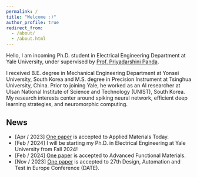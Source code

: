```yaml
---
permalink: /
title: "Welcome :)"
author_profile: true
redirect_from: 
  - /about/
  - /about.html
---
```



Hello, I am incoming Ph.D. student in Electrical Engineering Department at Yale University, under supervised by [Prof. Priyadarshini Panda](https://intelligentcomputinglab.yale.edu/principal-investigator).


I received B.E. degree in Mechanical Engineering Department at Yonsei University, South Korea and M.S. degree in Precision Instrument at Tsinghua University, China. Prior to joining Yale, he worked as an AI researcher at Ulsan National Institute of Science and Technology (UNIST), South Korea. My research interests center around spiking neural network, efficient deep learning strategies, and neuromorphic computing.


## News
- [Apr / 2023] [One paper](https://www.sciencedirect.com/science/article/pii/S2352940724001501) is accepted to Applied Materials Today. 
- [Feb / 2024] I will be starting my Ph.D. in Electrical Engineering at Yale University from Fall 2024!
- [Feb / 2024] [One paper](https://onlinelibrary.wiley.com/doi/full/10.1002/adfm.202311994) is accepted to Advanced Functional Materials.
- [Nov / 2023] [One paper](https://arxiv.org/pdf/2401.08001) is accepted to 27th Design, Automation and Test in Europe Conference (DATE).

